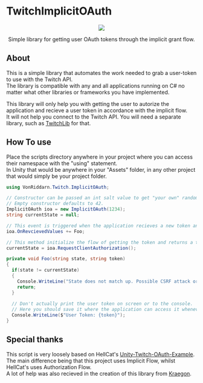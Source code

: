 # TwitchImplicitOAuth

<p align="center">
  <img src="https://i.imgur.com/8IqzYgF.png"/>
</p>
<p align="center">Simple library for getting user OAuth tokens through the implicit grant flow.</p>

## About

This is a simple library that automates the work needed to grab a user-token to use with the Twitch API.<br/>
The library is compatible with any and all applications running on C# no matter what other libraries or frameworks you have implemented.

This library will only help you with getting the user to autorize the application and recieve a user token in accordance with the implicit flow.<br/>
It will not help you connect to the Twitch API. You will need a separate library, such as [TwitchLib](https://github.com/TwitchLib/TwitchLib) for that.

## How To use

Place the scripts directory anywhere in your project where you can access their namespace with the "using" statement.<br/>
In Unity that would be anywhere in your "Assets" folder, in any other project that would simply be your project folder.
```C#
using VonRiddarn.Twitch.ImplicitOAuth;

// Constructor can be passed an int salt value to get "your own" random randomness.
// Empty constructor defaults to 42.
ImplicitOAuth ioa = new ImplicitOAuth(1234);
string currentState = null;

// This event is triggered when the application recieves a new token and state from the "RequestClientAuthorization" method.
ioa.OnRevcievedValues += Foo;

// This method initialize the flow of getting the token and returns a temporary random state that we will use to check authenticity.
currentState = ioa.RequestClientAuthorization();

private void Foo(string state, string token)
{
  if(state != currentState)
  {
    Console.WriteLine("State does not match up. Possible CSRF attack or other error.");
    return;
  }
  
  // Don't actually print the user token on screen or to the console.
  // Here you should save it where the application can access it whenever it wants to, such as in appdata.
  Console.WriteLine($"User Token: {token}");
}
```

## Special thanks

This script is very loosely based on HellCat's [Unity-Twitch-OAuth-Example](https://github.com/TheHellcat/Unity-Twitch-OAuth-Example).<br/>
The main difference being that this project uses Implicit Flow, whilst HellCat's uses Authorization Flow.<br/>
A lot of help was also recieved in the creation of this library from [Kraegon](https://github.com/Kraegon/TwitchOauthTest).
